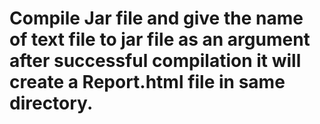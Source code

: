 # Compile Jar file and give the name of text file to jar file as an argument after successful compilation it will create a Report.html file in same directory.

